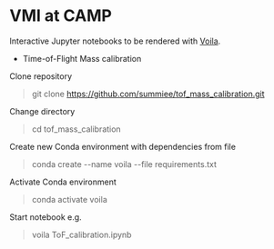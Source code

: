 # VMI at CAMP

Interactive Jupyter notebooks to be rendered with [Voila](https://github.com/voila-dashboards/voila).

* Time-of-Flight Mass calibration

Clone repository
> git clone https://github.com/summiee/tof_mass_calibration.git

Change directory
> cd tof_mass_calibration

Create new Conda environment with dependencies from file
> conda create --name voila --file requirements.txt

Activate Conda environment
> conda activate voila

Start notebook e.g.
> voila ToF_calibration.ipynb

